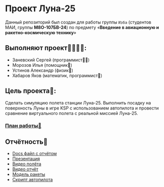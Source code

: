 # Проект Луна-25
Данный репозиторий был создан для работы группы ```Изба``` (студентов МАИ, группы **М8О-107БВ-24**) по предмету «**Введение в авиационную и ракетно-космическую технику**»
## Выполняют проект👨‍👨‍👧‍👧:
* Заневский Сергей (программист👨‍💻)
* Морозов Илья (помощник🧘)
* Устинов Александр (физик🪬)
* Хабаров Яков (математик, программист📐)

## Цель проекта🧐:
Сделать симуляцию полета станции Луна-25. Выполнить посадку на поверхность Луны в игре KSP с использованием автопилота и провести сравнение виртуального полета с реальной миссией Луна-25.

### [План работы🤯](Plan.md)

## Отчётность🎉
* [Docs файл с отчётом](https://docs.google.com/document/d/1tCns6wsk9_vu7QrfbRe9cxSKaiPnPhmBJsySYgMGwyI/edit?tab=t.0)
* [Презентация](Presentation.pptx)
* [Видео полёта](https://youtu.be/97n510te3xY)
* [Видео отчёт](https://youtu.be/UfrmHkC5Qdw)
* [Модель ракеты](Files/Model)
* [Скрипт автопилота](Files/main.ks)